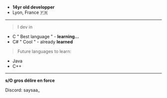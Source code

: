 - **14yr old developper**
- Lyon, France &#127467;&#127479;
________________________

> I dev in 
- C " Best language " - **learning...**
- C# " Cool " - already **learned**

> Future languages to learn:

- Java
- C++

________________________

**s/O gros délire en force**

Discord: saysaa_
